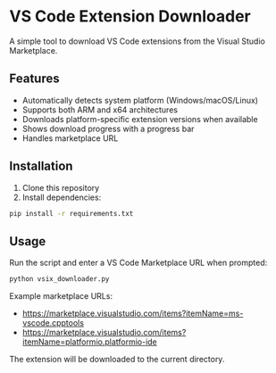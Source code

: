 # VS Code Extension Downloader

A simple tool to download VS Code extensions from the Visual Studio Marketplace.

## Features

- Automatically detects system platform (Windows/macOS/Linux)
- Supports both ARM and x64 architectures
- Downloads platform-specific extension versions when available
- Shows download progress with a progress bar
- Handles marketplace URL

## Installation

1. Clone this repository
2. Install dependencies:
```bash
pip install -r requirements.txt
```

## Usage

Run the script and enter a VS Code Marketplace URL when prompted:

```bash
python vsix_downloader.py
```

Example marketplace URLs:
- https://marketplace.visualstudio.com/items?itemName=ms-vscode.cpptools
- https://marketplace.visualstudio.com/items?itemName=platformio.platformio-ide

The extension will be downloaded to the current directory.

